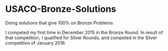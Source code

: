 # USACO-Bronze-Solutions
Doing solutions that give 100% on Bronze Problems

I competed my first time in December 2015 in the Bronze Round. In result of that competition, I qualified for Silver Rounds, and competed in the Silver competition of January 2016.

